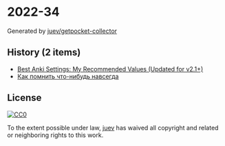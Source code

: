 # 2022-34

Generated by [juev/getpocket-collector](https://github.com/juev/getpocket-collector)

## History (2 items)

- [Best Anki Settings: My Recommended Values (Updated for v2.1+)](https://leananki.com/best-settings/)
- [Как помнить что-нибудь навсегда](https://ncase.me/remember/ru.html)

## License

[![CC0](https://mirrors.creativecommons.org/presskit/buttons/88x31/svg/cc-zero.svg)](https://creativecommons.org/publicdomain/zero/1.0/)

To the extent possible under law, [juev](https://github.com/juev) has waived all copyright and related or neighboring rights to this work.
